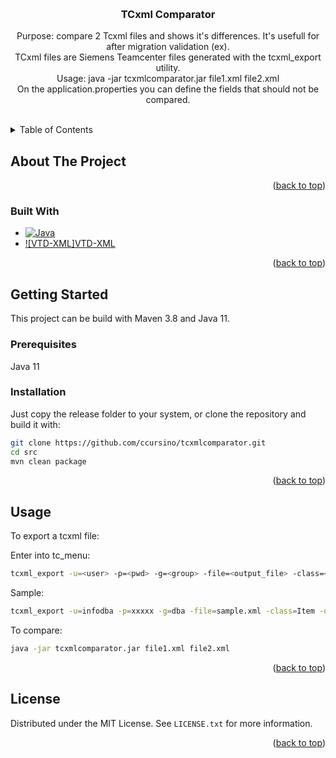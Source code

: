 <a name="readme-top"></a>

<!-- PROJECT LOGO -->
<br />
<div align="center">

<h3 align="center">TCxml Comparator</h3>

  <p align="center">
    Purpose: compare 2 Tcxml files and shows it's differences. It's usefull for after migration validation (ex).
    <br />
    TCxml files are Siemens Teamcenter files generated with the tcxml_export utility. 
    <br />
    Usage: java -jar tcxmlcomparator.jar file1.xml file2.xml
    <br />
    On the application.properties you can define the fields that should not be compared.
    <br />
    <br />
  </p>
</div>


<!-- TABLE OF CONTENTS -->
<details>
  <summary>Table of Contents</summary>
  <ol>
    <li>
      <a href="#about-the-project">About The Project</a>
      <ul>
        <li><a href="#built-with">Built With</a></li>
      </ul>
    </li>
    <li>
      <a href="#getting-started">Getting Started</a>
      <ul>
        <li><a href="#prerequisites">Prerequisites</a></li>
        <li><a href="#installation">Installation</a></li>
      </ul>
    </li>
    <li><a href="#usage">Usage</a></li>
    <li><a href="#license">License</a></li>
  </ol>
</details>



<!-- ABOUT THE PROJECT -->
## About The Project



<p align="right">(<a href="#readme-top">back to top</a>)</p>



### Built With
* [![Java][Java-img]][Java-url]
* [![VTD-XML]VTD-XML][VTD-url]

<p align="right">(<a href="#readme-top">back to top</a>)</p>



<!-- GETTING STARTED -->
## Getting Started

This project can be build with Maven 3.8 and Java 11.

### Prerequisites
Java 11

### Installation

Just copy the release folder to your system, or clone the repository and build it with:

```sh
git clone https://github.com/ccursino/tcxmlcomparator.git
cd src
mvn clean package
```

<p align="right">(<a href="#readme-top">back to top</a>)</p>


<!-- USAGE EXAMPLES -->
## Usage

To export a tcxml file:

Enter into tc_menu:

```sh
tcxml_export -u=<user> -p=<pwd> -g=<group> -file=<output_file> -class=<class_name> -optionset=<option_set>
```

Sample:
```sh
tcxml_export -u=infodba -p=xxxxx -g=dba -file=sample.xml -class=Item -optionset=MultiSiteOptSet
```

To compare:
```sh
java -jar tcxmlcomparator.jar file1.xml file2.xml
```


<p align="right">(<a href="#readme-top">back to top</a>)</p>


<!-- LICENSE -->
## License

Distributed under the MIT License. See `LICENSE.txt` for more information.

<p align="right">(<a href="#readme-top">back to top</a>)</p>


<!-- MARKDOWN LINKS & IMAGES -->
<!-- https://www.markdownguide.org/basic-syntax/#reference-style-links -->
[contributors-shield]: https://img.shields.io/github/contributors/github_username/repo_name.svg?style=for-the-badge
[contributors-url]: https://github.com/github_username/repo_name/graphs/contributors
[forks-shield]: https://img.shields.io/github/forks/github_username/repo_name.svg?style=for-the-badge
[forks-url]: https://github.com/github_username/repo_name/network/members
[stars-shield]: https://img.shields.io/github/stars/github_username/repo_name.svg?style=for-the-badge
[stars-url]: https://github.com/github_username/repo_name/stargazers
[issues-shield]: https://img.shields.io/github/issues/github_username/repo_name.svg?style=for-the-badge
[issues-url]: https://github.com/github_username/repo_name/issues
[license-shield]: https://img.shields.io/github/license/github_username/repo_name.svg?style=for-the-badge
[license-url]: https://github.com/github_username/repo_name/blob/master/LICENSE.txt
[linkedin-shield]: https://img.shields.io/badge/-LinkedIn-black.svg?style=for-the-badge&logo=linkedin&colorB=555
[linkedin-url]: https://linkedin.com/in/linkedin_username
[product-screenshot]: images/screenshot.png
[Java-img]: https://img.shields.io/badge/Java-ED8B00?style=for-the-badge&logo=java&logoColor=white
[Java-url]: https://www.java.com/
[VTD-img]: https://search.maven.org/assets/images/xml.svg?style=for-the-badge&logo=react&logoColor=61DAFB
[VTD-url]: https://vtd-xml.sourceforge.io/

